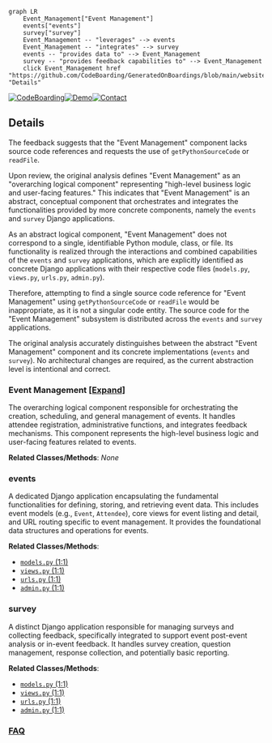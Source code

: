 ```mermaid
graph LR
    Event_Management["Event Management"]
    events["events"]
    survey["survey"]
    Event_Management -- "leverages" --> events
    Event_Management -- "integrates" --> survey
    events -- "provides data to" --> Event_Management
    survey -- "provides feedback capabilities to" --> Event_Management
    click Event_Management href "https://github.com/CodeBoarding/GeneratedOnBoardings/blob/main/website/Event_Management.md" "Details"
```

[![CodeBoarding](https://img.shields.io/badge/Generated%20by-CodeBoarding-9cf?style=flat-square)](https://github.com/CodeBoarding/CodeBoarding)[![Demo](https://img.shields.io/badge/Try%20our-Demo-blue?style=flat-square)](https://www.codeboarding.org/demo)[![Contact](https://img.shields.io/badge/Contact%20us%20-%20contact@codeboarding.org-lightgrey?style=flat-square)](mailto:contact@codeboarding.org)

## Details

The feedback suggests that the "Event Management" component lacks source code references and requests the use of `getPythonSourceCode` or `readFile`.

Upon review, the original analysis defines "Event Management" as an "overarching logical component" representing "high-level business logic and user-facing features." This indicates that "Event Management" is an abstract, conceptual component that orchestrates and integrates the functionalities provided by more concrete components, namely the `events` and `survey` Django applications.

As an abstract logical component, "Event Management" does not correspond to a single, identifiable Python module, class, or file. Its functionality is realized through the interactions and combined capabilities of the `events` and `survey` applications, which are explicitly identified as concrete Django applications with their respective code files (`models.py`, `views.py`, `urls.py`, `admin.py`).

Therefore, attempting to find a single source code reference for "Event Management" using `getPythonSourceCode` or `readFile` would be inappropriate, as it is not a singular code entity. The source code for the "Event Management" subsystem is distributed across the `events` and `survey` applications.

The original analysis accurately distinguishes between the abstract "Event Management" component and its concrete implementations (`events` and `survey`). No architectural changes are required, as the current abstraction level is intentional and correct.

### Event Management [[Expand]](./Event_Management.md)
The overarching logical component responsible for orchestrating the creation, scheduling, and general management of events. It handles attendee registration, administrative functions, and integrates feedback mechanisms. This component represents the high-level business logic and user-facing features related to events.


**Related Classes/Methods**: _None_

### events
A dedicated Django application encapsulating the fundamental functionalities for defining, storing, and retrieving event data. This includes event models (e.g., `Event`, `Attendee`), core views for event listing and detail, and URL routing specific to event management. It provides the foundational data structures and operations for events.


**Related Classes/Methods**:

- <a href="https://github.com/tanzquotient/website/blob/develop/cms_plugins/models.py#L1-L1" target="_blank" rel="noopener noreferrer">`models.py` (1:1)</a>
- <a href="https://github.com/tanzquotient/website/blob/develop/cms_plugins/views.py#L1-L1" target="_blank" rel="noopener noreferrer">`views.py` (1:1)</a>
- <a href="https://github.com/tanzquotient/website/blob/develop/courses/urls.py#L1-L1" target="_blank" rel="noopener noreferrer">`urls.py` (1:1)</a>
- <a href="https://github.com/tanzquotient/website/blob/develop/cms_plugins/admin.py#L1-L1" target="_blank" rel="noopener noreferrer">`admin.py` (1:1)</a>


### survey
A distinct Django application responsible for managing surveys and collecting feedback, specifically integrated to support event post-event analysis or in-event feedback. It handles survey creation, question management, response collection, and potentially basic reporting.


**Related Classes/Methods**:

- <a href="https://github.com/tanzquotient/website/blob/develop/cms_plugins/models.py#L1-L1" target="_blank" rel="noopener noreferrer">`models.py` (1:1)</a>
- <a href="https://github.com/tanzquotient/website/blob/develop/cms_plugins/views.py#L1-L1" target="_blank" rel="noopener noreferrer">`views.py` (1:1)</a>
- <a href="https://github.com/tanzquotient/website/blob/develop/courses/urls.py#L1-L1" target="_blank" rel="noopener noreferrer">`urls.py` (1:1)</a>
- <a href="https://github.com/tanzquotient/website/blob/develop/cms_plugins/admin.py#L1-L1" target="_blank" rel="noopener noreferrer">`admin.py` (1:1)</a>




### [FAQ](https://github.com/CodeBoarding/GeneratedOnBoardings/tree/main?tab=readme-ov-file#faq)